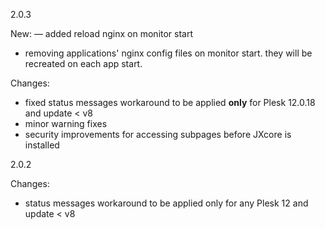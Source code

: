 

2.0.3

New:
— added reload nginx on monitor start
- removing applications' nginx config files on monitor start. they will be recreated on each app start.


Changes:
* fixed status messages workaround to be applied **only** for Plesk 12.0.18 and update < v8
* minor warning fixes
* security improvements for accessing subpages before JXcore is installed


2.0.2

Changes:
* status messages workaround to be applied only for any Plesk 12 and update < v8
